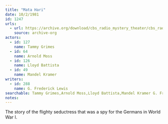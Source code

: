 ```yaml
---
title: "Mata Hari"
date: 10/2/1981
id: 1247
urls: 
  - url: https://archive.org/download/cbs_radio_mystery_theater/cbs_radio_mystery_theater-1201-1250.zip/cbs_radio_mystery_theater-1201-1250%2Fcbsrmt_1247_mata_hari.mp3
    source: archive-org
actors:  
  - id: 127
    name: Tammy Grimes  
  - id: 64
    name: Arnold Moss  
  - id: 126
    name: Lloyd Battista  
  - id: 49
    name: Mandel Kramer
writers:  
  - id: 288
    name: G. Frederick Lewis
searchable: Tammy Grimes,Arnold Moss,Lloyd Battista,Mandel Kramer G. Frederick Lewis
notes:  
---
```

The story of the flighty seductress that was a spy for the Germans in World War I.